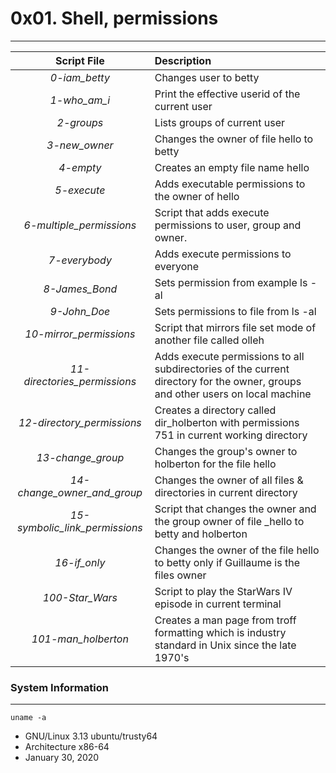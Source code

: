 # 0x01. Shell, permissions
---

| Script File    | Description |
|:--------------:|:------------|
| *0-iam_betty* | Changes user to betty
| *1-who_am_i* | Print the effective userid of the current user
| *2-groups* | Lists groups of current user
| *3-new_owner* | Changes the owner of file hello to betty
| *4-empty* | Creates an empty file name hello
| *5-execute* | Adds executable permissions to the owner of hello
| *6-multiple_permissions* | Script that adds execute permissions to user, group and owner.
| *7-everybody* | Adds execute permissions to everyone
| *8-James_Bond* | Sets permission from example ls -al
| *9-John_Doe* | Sets permissions to file from ls -al
| *10-mirror_permissions* | Script that mirrors file set mode of another file called olleh
| *11-directories_permissions*  | Adds execute permissions to all subdirectories of the current directory for the owner, groups and other users on local machine
| *12-directory_permissions* | Creates a directory called dir_holberton with permissions 751 in current working directory
| *13-change_group* | Changes the group's owner to holberton for the file hello
| *14-change_owner_and_group*  | Changes the owner of all files & directories in current directory
| *15-symbolic_link_permissions*  | Script that changes the owner and the group owner of file _hello to betty and holberton
| *16-if_only* | Changes the owner of the file hello to betty only if Guillaume is the files owner
| *100-Star_Wars* | Script to play the StarWars IV episode in current terminal
| *101-man_holberton* | Creates a man page from troff formatting which is industry standard in Unix since the late 1970's

### System Information
---
```
uname -a
```
 * GNU/Linux 3.13 ubuntu/trusty64
 * Architecture x86-64
 * January 30, 2020
